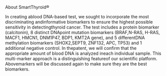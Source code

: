 About SmartThyroid® 

In creating ablood DNA-based test, we sought to incorporate the most discriminating andinformative biomarkers to ensure the highest possible sensitivity in detectingthyroid cancer. The test includes a protein biomarker (calcitonin), 8 distinct DNApoint mutation biomarkers (BRAF,N-RAS, H-RAS, MACF1, HMCN1, DNM1P47, BDP1, KMT2A gene), and 5 differentDNA methylation biomarkers (SHOX2,SEPT9, ZNF132, APC, TP53) and 1 additional negative control. In thepatent, we will confirm that the appropriate amount of blood DNA is analyzed ineach individual sample. This multi-marker approach is a distinguishing featureof our scientific platform.
Abovemarkers will be discussed again to make sure they are the best biomarkers. 

